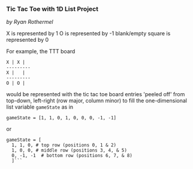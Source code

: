 ### Tic Tac Toe with 1D List Project
*by Ryan Rothermel*



X is represented by 1
O is represented by -1
blank/empty square is represented by 0

For example, the TTT board

```
X | X |
---------
X |   |
---------
O | O |
```

would be represented with the tic tac toe board entries 'peeled off' from top-down, left-right (row major, column minor) to fill the one-dimensional list variable `gameState` as in

`gameState = [1, 1, 0, 1, 0, 0, 0, -1, -1]`

or

```
gameState = [
  1, 1, 0, # top row (positions 0, 1 & 2)
  1, 0, 0, # middle row (positions 3, 4, & 5)
  0, -1, -1  # bottom row (positions 6, 7, & 8)
  ]```